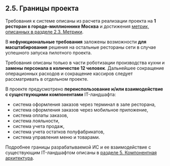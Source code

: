 ## 2.5. Границы проекта

Требования к системе описаны из расчета реализации проекта на **1 ресторан в городе-миллионнике Москва** и достижения [метрик, описанных в разделе 2.3. Метрики]. 

  [метрик, описанных в разделе 2.3. Метрики]:https://tenitilovad.github.io/otus_sa_onlyrobots/metrics/

В **нефункциональные требования** заложены возможности **для масштабирования** решения на остальные рестораны сети в случае успешного запуска пилотного проекта.

Требования описаны только в части роботизации производства кухни и **замены персонала в количестве 12 человек**. Дальнейшее сокращение операционных расходов и сокращение кассиров следует рассматривать в отдельном проекте.

В проекте предусмотрено **переиспользование и/или взаимодействие с существующими компонентами** IT-ландшафта:
  
  - система оформления заказов через терминал в зале ресторана,
  - система оформления заказов через мобильное приложение,
  - система оплаты заказов,
  - система лояльности,
  - система учета продаж,
  - система учета остатков полуфабрикатов,
  - система управления меню и товарами.

Подробнее границы разрабатываемой ИС и ее взаимодействие с существующим IT-ландшафтом описаны в [разделе 5. Компонентная архитектура].

  [разделе 5. Компонентная архитектура]:https://tenitilovad.github.io/otus_sa_onlyrobots/architecture/
